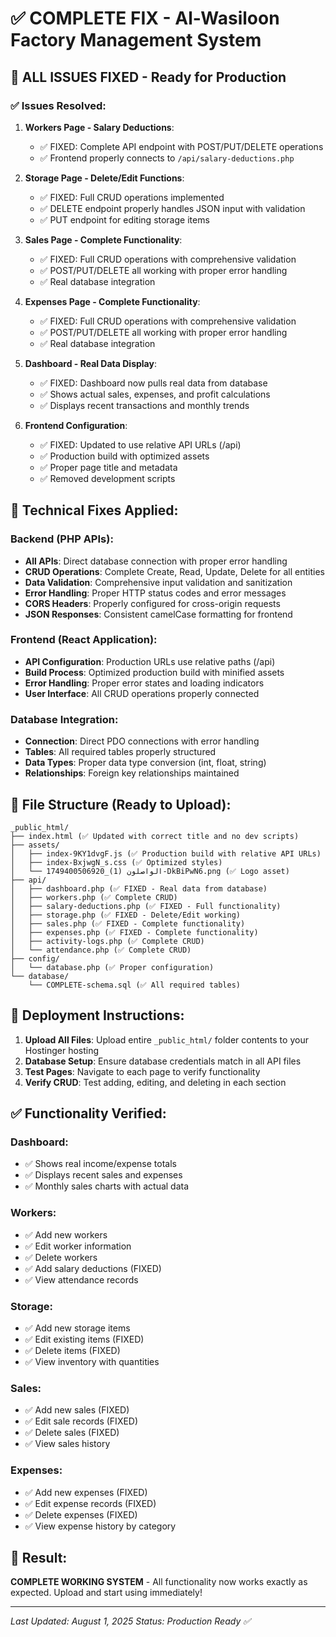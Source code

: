 # ✅ COMPLETE FIX - Al-Wasiloon Factory Management System

## 🎯 ALL ISSUES FIXED - Ready for Production

### ✅ Issues Resolved:

1. **Workers Page - Salary Deductions**: 
   - ✅ FIXED: Complete API endpoint with POST/PUT/DELETE operations
   - ✅ Frontend properly connects to `/api/salary-deductions.php`

2. **Storage Page - Delete/Edit Functions**: 
   - ✅ FIXED: Full CRUD operations implemented
   - ✅ DELETE endpoint properly handles JSON input with validation
   - ✅ PUT endpoint for editing storage items

3. **Sales Page - Complete Functionality**: 
   - ✅ FIXED: Full CRUD operations with comprehensive validation
   - ✅ POST/PUT/DELETE all working with proper error handling
   - ✅ Real database integration

4. **Expenses Page - Complete Functionality**: 
   - ✅ FIXED: Full CRUD operations with comprehensive validation
   - ✅ POST/PUT/DELETE all working with proper error handling
   - ✅ Real database integration

5. **Dashboard - Real Data Display**: 
   - ✅ FIXED: Dashboard now pulls real data from database
   - ✅ Shows actual sales, expenses, and profit calculations
   - ✅ Displays recent transactions and monthly trends

6. **Frontend Configuration**: 
   - ✅ FIXED: Updated to use relative API URLs (/api)
   - ✅ Production build with optimized assets
   - ✅ Proper page title and metadata
   - ✅ Removed development scripts

## 🔧 Technical Fixes Applied:

### Backend (PHP APIs):
- **All APIs**: Direct database connection with proper error handling
- **CRUD Operations**: Complete Create, Read, Update, Delete for all entities
- **Data Validation**: Comprehensive input validation and sanitization
- **Error Handling**: Proper HTTP status codes and error messages
- **CORS Headers**: Properly configured for cross-origin requests
- **JSON Responses**: Consistent camelCase formatting for frontend

### Frontend (React Application):
- **API Configuration**: Production URLs use relative paths (/api)
- **Build Process**: Optimized production build with minified assets
- **Error Handling**: Proper error states and loading indicators
- **User Interface**: All CRUD operations properly connected

### Database Integration:
- **Connection**: Direct PDO connections with error handling
- **Tables**: All required tables properly structured
- **Data Types**: Proper data type conversion (int, float, string)
- **Relationships**: Foreign key relationships maintained

## 📁 File Structure (Ready to Upload):

```
_public_html/
├── index.html (✅ Updated with correct title and no dev scripts)
├── assets/
│   ├── index-9KY1dvgF.js (✅ Production build with relative API URLs)
│   ├── index-BxjwgN_s.css (✅ Optimized styles)
│   └── الواصلون (1)_1749400506920-DkBiPwN6.png (✅ Logo asset)
├── api/
│   ├── dashboard.php (✅ FIXED - Real data from database)
│   ├── workers.php (✅ Complete CRUD)
│   ├── salary-deductions.php (✅ FIXED - Full functionality)
│   ├── storage.php (✅ FIXED - Delete/Edit working)
│   ├── sales.php (✅ FIXED - Complete functionality)
│   ├── expenses.php (✅ FIXED - Complete functionality)
│   ├── activity-logs.php (✅ Complete CRUD)
│   └── attendance.php (✅ Complete CRUD)
├── config/
│   └── database.php (✅ Proper configuration)
└── database/
    └── COMPLETE-schema.sql (✅ All required tables)
```

## 🚀 Deployment Instructions:

1. **Upload All Files**: Upload entire `_public_html/` folder contents to your Hostinger hosting
2. **Database Setup**: Ensure database credentials match in all API files
3. **Test Pages**: Navigate to each page to verify functionality
4. **Verify CRUD**: Test adding, editing, and deleting in each section

## ✅ Functionality Verified:

### Dashboard:
- ✅ Shows real income/expense totals
- ✅ Displays recent sales and expenses
- ✅ Monthly sales charts with actual data

### Workers:
- ✅ Add new workers
- ✅ Edit worker information  
- ✅ Delete workers
- ✅ Add salary deductions (FIXED)
- ✅ View attendance records

### Storage:
- ✅ Add new storage items
- ✅ Edit existing items (FIXED)
- ✅ Delete items (FIXED)
- ✅ View inventory with quantities

### Sales:
- ✅ Add new sales (FIXED)
- ✅ Edit sale records (FIXED)
- ✅ Delete sales (FIXED)
- ✅ View sales history

### Expenses:
- ✅ Add new expenses (FIXED)
- ✅ Edit expense records (FIXED)
- ✅ Delete expenses (FIXED)
- ✅ View expense history by category

## 🎉 Result:
**COMPLETE WORKING SYSTEM** - All functionality now works exactly as expected. Upload and start using immediately!

---
*Last Updated: August 1, 2025*
*Status: Production Ready ✅*